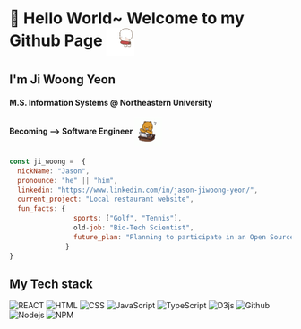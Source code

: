 # 👋 Hello World~ Welcome to my Github Page   <img src="imgs/kakaotalk-ompangie.gif" width="50px" align="center"> 

## I'm Ji Woong Yeon 

#### M.S. Information Systems @ Northeastern University
#### Becoming --> Software Engineer <img src="imgs/kakaofriends-kakao-talk.gif" width="50px" align="center"/>

```javascript
const ji_woong =  {
  nickName: "Jason",
  pronounce: "he" || "him",
  linkedin: "https://www.linkedin.com/in/jason-jiwoong-yeon/",
  current_project: "Local restaurant website",
  fun_facts: {
                sports: ["Golf", "Tennis"],
                old-job: "Bio-Tech Scientist",
                future_plan: "Planning to participate in an Open Source Project",
              } 
}
```

<h2>My Tech stack </h2>

![REACT](https://img.shields.io/badge/-ReactJs-61DAFB?logo=react&logoColor=white&style=plastic)
![HTML](https://img.shields.io/badge/-HTML-E34F26?logo=html5&logoColor=white&style=plastic)
![CSS](https://img.shields.io/badge/-CSS-1572B6?logo=css&logoColor=white&style=plastic)
![JavaScript](https://img.shields.io/badge/-JavaScript-F7DF1E?logo=javascript&logoColor=white&style=plastic)
![TypeScript](https://img.shields.io/badge/-TypeScript-3178C6?logo=typescript&logoColor=white&style=plastic)
![D3js](https://img.shields.io/badge/-D3.JS-F9A03C?logo=d3.js&logoColor=white&style=plastic)
![Github](https://img.shields.io/badge/-Github-181717?logo=github&logoColor=white&style=plastic)
![Nodejs](https://img.shields.io/badge/-NodeJS-339933?logo=node.js&logoColor=white&style=plastic)
![NPM](https://img.shields.io/badge/-NPM-CB3837?logo=npm&logoColor=white&style=plastic)

<!--
**jasonyeon110/jasonyeon110** is a ✨ _special_ ✨ repository because its `README.md` (this file) appears on your GitHub profile.

Here are some ideas to get you started:

- 🔭 I’m currently working on ...
- 🌱 I’m currently learning ...
- 👯 I’m looking to collaborate on ...
- 🤔 I’m looking for help with ...
- 💬 Ask me about ...
- 📫 How to reach me: ...
- 😄 Pronouns: ...
- ⚡ Fun fact: ...
-->
